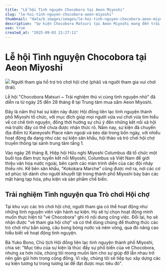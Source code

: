 ```yaml
---
title: "Lễ hội Tình nguyện Chocobora tại Aeon Miyoshi"
slug: "le-hoi-tinh-nguyen-chocobora-aeon-miyoshi"
thumbnail: "data/6.images/images/le-hoi-tinh-nguyen-chocobora-aeon-miyoshi.webp"
description: "Sự kiện Chocobora Matsuri tại Aeon Miyoshi mang đến trải nghiệm tình nguyện thú vị, thúc đẩy tinh thần tương trợ cộng đồng."
use: true
created_at: "2025-09-03 21:27:11"
---
```


# Lễ hội Tình nguyện Chocobora tại Aeon Miyoshi

![](/images/20250902-00000081-minkei-000-1-view.webp)
Người tham gia hỗ trợ trò chơi hội chợ (phải) và người tham gia vui chơi (trái).

Lễ hội "Chocobora Matsuri ~ Trải nghiệm thú vị cùng tình nguyện nhỏ" đã diễn ra từ ngày 25 đến 28 tháng 8 tại Trung tâm mua sắm Aeon Miyoshi.

Đây là năm thứ hai sự kiện này được Hội đồng liên lạc tình nguyện thành phố Miyoshi tổ chức, với mục đích giúp mọi người vừa vui chơi vừa tìm hiểu về cơ chế tình nguyện, đồng thời hướng sự chú ý đến những kết nối xã hội mà trước đây có thể chưa được nhận thức rõ. Năm nay, sự kiện đã chuyển địa điểm từ Kaneyoshi Place năm ngoái và kéo dài trong bốn ngày, với nhiều hoạt động đa dạng như các sự kiện sân khấu, hội thảo và trò chơi hội chợ truyền thống tại sảnh trung tâm tầng 1.

Vào ngày 26 tháng 8, Hiệp hội Hữu nghị Miyoshi Columbus đã tổ chức một buổi tọa đàm trực tuyến kết nối Miyoshi, Columbus và Việt Nam để giới thiệu văn hóa nước ngoài, bên cạnh các màn trình diễn của các đội nhảy thiếu nhi. Kế bên sân khấu, "Kokokara Marche" cũng được mở ra, nơi các cơ sở phúc lợi dành cho người khuyết tật trong thành phố Miyoshi bày bán các mặt hàng tạp hóa, phụ kiện và sản phẩm chế biến.

## Trải nghiệm Tình nguyện qua Trò chơi Hội chợ

Tại khu vực các trò chơi hội chợ, người tham gia có thể hoạt động như những tình nguyện viên vận hành sự kiện. Họ sẽ tự chọn hoạt động mình muốn thực hiện từ "vé Chocobora" ghi rõ nội dung công việc. Đổi lại, họ sẽ nhận được "vé tham gia hội chợ" và có thể dùng chúng để thưởng thức các trò chơi như bắn súng, câu bong bóng nước và ném vòng, qua đó nâng cao hiểu biết về hoạt động tình nguyện.

Bà Yuko Bono, Chủ tịch Hội đồng liên lạc tình nguyện thành phố Miyoshi, chia sẻ: "Mục tiêu của sự kiện là thúc đẩy sự phổ biến của vé Chocobora, nhưng xa hơn nữa, chúng tôi mong muốn làm cho sự giúp đỡ lẫn nhau trở nên gần gũi hơn trong cộng đồng. Vì vậy, chúng tôi sẽ tiếp tục xây dựng các sự kiện tương tự trong tương lai để đạt được mục tiêu đó".